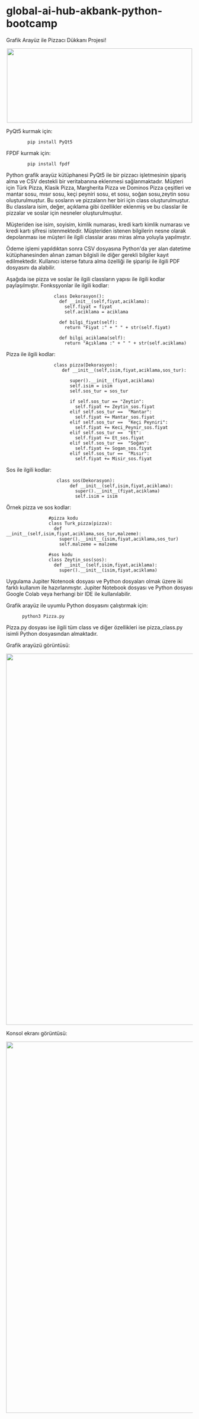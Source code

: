 # global-ai-hub-akbank-python-bootcamp
Grafik Arayüz ile Pizzacı Dükkanı Projesi!

<p align="center">
  <img width="500" height="200" src="https://user-images.githubusercontent.com/95483485/222830777-cf2ec043-ea21-452e-b81b-384625170379.png">
</p>



PyQt5 kurmak için:

            pip install PyQt5

FPDF kurmak için:

            pip install fpdf

Python grafik arayüz kütüphanesi PyQt5 ile bir pizzacı işletmesinin şipariş alma ve CSV destekli bir veritabanına eklenmesi sağlanmaktadır.
Müşteri için Türk Pizza, Klasik Pizza, Margherita Pizza ve Dominos Pizza çeşitleri ve mantar sosu, mısır sosu, keçi peyniri sosu, et sosu, soğan sosu,zeytin sosu oluşturulmuştur. Bu sosların ve pizzaların her biri için class oluşturulmuştur. Bu classlara isim, değer, açıklama gibi özellikler eklenmiş ve bu classlar ile pizzalar ve soslar için nesneler oluşturulmuştur.

Müşteriden ise isim, soyisim, kimlik numarası, kredi kartı kimlik numarası ve kredi kartı şifresi istenmektedir. Müşteriden istenen bilgilerin nesne olarak depolanması ise müşteri ile ilgili classlar arası miras alma yoluyla yapılmıştır. 

Ödeme işlemi yapıldıktan sonra CSV dosyasına Python'da yer alan datetime kütüphanesinden alınan zaman bilgisli ile diğer gerekli bilgiler kayıt edilmektedir. Kullanıcı isterse fatura alma özelliği ile şiparişi ile ilgili PDF dosyasını da alabilir.

Aşağıda ise pizza ve soslar ile ilgili classların yapısı ile ilgili kodlar paylaşılmıştır.
Fonksşyonlar ile ilgili kodlar:

                      class Dekorasyon():
                        def __init__(self,fiyat,aciklama):
                          self.fiyat = fiyat
                          self.aciklama = aciklama

                        def bilgi_fiyat(self):
                          return "Fiyat :" + " " + str(self.fiyat)

                        def bilgi_aciklama(self):
                          return "Açıklama :" + " " + str(self.aciklama)
Pizza ile ilgili kodlar:

                      class pizza(Dekorasyon):
                         def __init__(self,isim,fiyat,aciklama,sos_tur):
  
                            super().__init__(fiyat,aciklama)    
                            self.isim = isim    
                            self.sos_tur = sos_tur

                            if self.sos_tur == "Zeytin":
                              self.fiyat += Zeytin_sos.fiyat
                            elif self.sos_tur ==  "Mantar":
                              self.fiyat += Mantar_sos.fiyat
                            elif self.sos_tur ==  "Keçi Peyniri":
                              self.fiyat += Keci_Peynir_sos.fiyat
                            elif self.sos_tur ==  "Et":
                              self.fiyat += Et_sos.fiyat
                            elif self.sos_tur ==  "Soğan":
                              self.fiyat += Sogan_sos.fiyat
                            elif self.sos_tur ==  "Mısır":
                              self.fiyat += Misir_sos.fiyat

Sos ile ilgili kodlar:
        
                       class sos(Dekorasyon):
                            def __init__(self,isim,fiyat,aciklama):
                              super().__init__(fiyat,aciklama)
                              self.isim = isim
 

Örnek pizza ve sos kodlar:
                    
                    #pizza kodu
                    class Turk_pizza(pizza):
                      def __init__(self,isim,fiyat,aciklama,sos_tur,malzeme):
                        super().__init__(isim,fiyat,aciklama,sos_tur)
                        self.malzeme = malzeme
                    
                    #sos kodu
                    class Zeytin_sos(sos):
                      def __init__(self,isim,fiyat,aciklama):
                        super().__init__(isim,fiyat,aciklama)

Uygulama Jupiter Notenook dosyası ve Python dosyaları olmak üzere iki farklı kullanım ile hazırlanmıştır. Jupiter Notebook dosyası ve Python dosyası Google Colab veya herhangi bir IDE ile kullanılabilir.

Grafik arayüz ile uyumlu Python dosyasını çalıştırmak için:

          python3 Pizza.py

Pizza.py dosyası ise ilgili tüm class ve diğer özellikleri ise pizza_class.py isimli Python dosyasından almaktadır.

Grafik arayüzü görüntüsü:

<p align="center">
<img width="988" height="999" src="https://user-images.githubusercontent.com/95483485/222834053-143140e4-8e84-4990-9a9b-6498028587fa.png">
</p>

Konsol ekranı görüntüsü:

<p align="center">
<img width="988" height="999" src="https://user-images.githubusercontent.com/95483485/222834672-6cfa1b95-987e-49aa-8ac3-c2d92fa1bd0f.png">
</p>
